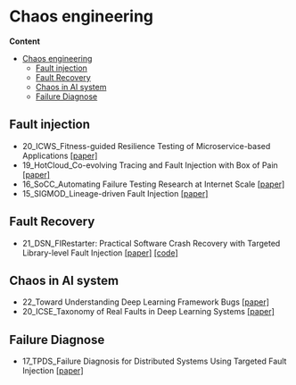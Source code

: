 # Chaos engineering

**Content**
- [Chaos engineering](#chaos-engineering)
  - [Fault injection](#fault-injection)
  - [Fault Recovery](#fault-recovery)
  - [Chaos in AI system](#chaos-in-ai-system)
  - [Failure Diagnose](#failure-diagnose)

## Fault injection
- 20_ICWS_Fitness-guided Resilience Testing of Microservice-based Applications [[paper]](https://ieeexplore.ieee.org/stamp/stamp.jsp?arnumber=9283918)
- 19_HotCloud_Co-evolving Tracing and Fault Injection with Box of Pain [[paper]](https://www.usenix.org/system/files/hotcloud19-paper-bittman.pdf)
- 16_SoCC_Automating Failure Testing Research at Internet Scale [[paper]](https://dl.acm.org/doi/10.1145/2987550.2987555)
- 15_SIGMOD_Lineage-driven Fault Injection [[paper]](https://dl.acm.org/doi/10.1145/2723372.2723711)


## Fault Recovery
- 21_DSN_FIRestarter: Practical Software Crash Recovery with Targeted Library-level Fault Injection [[paper]](https://download.vusec.net/papers/firestarter_dsn21.pdf) [[code]](https://github.com/vusec/firestarter)


## Chaos in AI system

- 22_Toward Understanding Deep Learning Framework Bugs [[paper]](https://arxiv.org/pdf/2203.04026.pdf)
- 20_ICSE_Taxonomy of Real Faults in Deep Learning Systems [[paper]](https://arxiv.org/pdf/1910.11015.pdf)


## Failure Diagnose

- 17_TPDS_Failure Diagnosis for Distributed Systems Using Targeted Fault Injection [[paper]](https://ieeexplore.ieee.org/document/7484300)